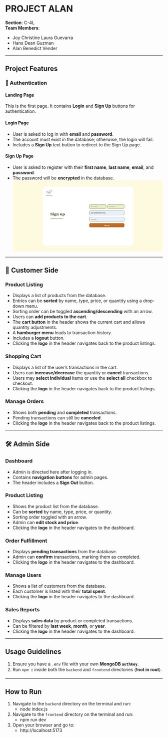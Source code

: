 # PROJECT ALAN

**Section**: C-4L  
**Team Members**:
- Joy Christine Laura Guevarra  
- Hans Dean Guzman  
- Alan Benedict Vender  

---

## Project Features

### 🔐 Authentication

#### Landing Page
This is the first page. It contains **Login** and **Sign Up** buttons for authentication.

#### Login Page
- User is asked to log in with **email** and **password**.
- The account must exist in the database; otherwise, the login will fail.
- Includes a **Sign Up** text button to redirect to the Sign Up page.

#### Sign Up Page
- User is asked to register with their **first name**, **last name**, **email**, and **password**.
- The password will be **encrypted** in the database.
![SignUp](readme_images/signup.png)

---

## 🛒 Customer Side

### Product Listing
- Displays a list of products from the database.
- Entries can be **sorted** by name, type, price, or quantity using a drop-down menu.
- Sorting order can be toggled **ascending/descending** with an arrow.
- Users can **add products to the cart**.
- The **cart button** in the header shows the current cart and allows quantity adjustments.
- A **hamburger menu** leads to transaction history.
- Includes a **logout** button.
- Clicking the **logo** in the header navigates back to the product listings.

### Shopping Cart
- Displays a list of the user’s transactions in the cart.
- Users can **increase/decrease** the quantity or **cancel** transactions.
- Users may **select individual** items or use the **select all** checkbox to checkout.
- Clicking the **logo** in the header navigates back to the product listings.

### Manage Orders
- Shows both **pending** and **completed** transactions.
- Pending transactions can still be **canceled**.
- Clicking the **logo** in the header navigates back to the product listings.

---

## 🛠️ Admin Side

### Dashboard
- Admin is directed here after logging in.
- Contains **navigation buttons** for admin pages.
- The header includes a **Sign Out** button.

### Product Listing
- Shows the product list from the database.
- Can be **sorted** by name, type, price, or quantity.
- Sorting order toggled with an arrow.
- Admin can **edit stock and price**.
- Clicking the **logo** in the header navigates to the dashboard.

### Order Fulfillment
- Displays **pending transactions** from the database.
- Admin can **confirm** transactions, marking them as completed.
- Clicking the **logo** in the header navigates to the dashboard.

### Manage Users
- Shows a list of customers from the database.
- Each customer is listed with their **total spent**.
- Clicking the **logo** in the header navigates to the dashboard.

### Sales Reports
- Displays **sales data** by product or completed transactions.
- Can be filtered by **last week**, **month**, or **year**.
- Clicking the **logo** in the header navigates to the dashboard.

---

## Usage Guidelines

1. Ensure you have a `.env` file with your own **MongoDB `authKey`**.
2. Run `npm i` inside both the `backend` and `frontend` directories (❗️**not in root**).

---

## How to Run

1. Navigate to the `backend` directory on the terminal and run:
   - node index.js
2. Navigate to the `frontend` directory on the terminal and run:
   - npm run dev
3. Open your browser and go to:
   - http://localhost:5173
